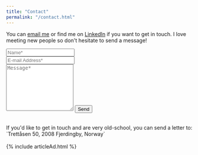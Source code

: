 ```yaml
---
title: "Contact"
permalink: "/contact.html"
---
```


<div class="container" style="margin-bottom: 10px; text-align: center;">
	<script type="text/javascript" language="javascript" src="https://www.anrdoezrs.net/placeholder-46382047?target=_top&mouseover=N"></script>
</div>

You can [email me](sven@malvik.de) or find me on [LinkedIn](https://www.linkedin.com/in/svenmalvik/) if you want to get in touch. I love meeting new people so don't hesitate to send a message!

<form action="https://formspree.io/f/myybldoy" method="POST">    
<div class="form-group row">
<div class="col-md-6">
<input class="form-control" type="text" name="name" placeholder="Name*" required>
</div>
<div class="col-md-6">
<input class="form-control" type="email" name="_replyto" placeholder="E-mail Address*" required>
</div>
</div>
<textarea rows="8" class="form-control mb-3" name="message" placeholder="Message*" required></textarea>    
<input class="btn btn-success" type="submit" value="Send">
</form>

<br>
If you'd like to get in touch and are very old-school, you can send a letter to:
`Trettåsen 50, 2008 Fjerdingby, Norway`
<br><br>
{% include articleAd.html %}